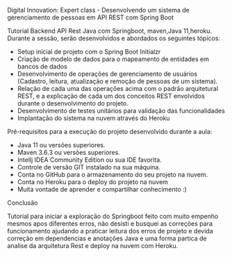 Digital Innovation: Expert class - Desenvolvendo um sistema de gerenciamento de pessoas em API REST com Spring Boot

Tutorial Backend API Rest Java com Springboot, maven,Java 11,heroku.
Durante a sessão, serão desenvolvidos e abordados os seguintes tópicos:

* Setup inicial de projeto com o Spring Boot Initialzr
* Criação de modelo de dados para o mapeamento de entidades em bancos de dados
* Desenvolvimento de operações de gerenciamento de usuários (Cadastro, leitura, atualização e remoção de pessoas de um sistema).
* Relação de cada uma das operações acima com o padrão arquitetural REST, e a explicação de cada um dos conceitos REST envolvidos durante o desenvolvimento do projeto.
* Desenvolvimento de testes unitários para validação das funcionalidades
* Implantação do sistema na nuvem através do Heroku

Pré-requisitos para a execução do projeto desenvolvido durante a aula:

* Java 11 ou versões superiores.
* Maven 3.6.3 ou versões superiores.
* Intellj IDEA Community Edition ou sua IDE favorita.
* Controle de versão GIT instalado na sua máquina.
* Conta no GitHub para o armazenamento do seu projeto na nuvem.
* Conta no Heroku para o deploy do projeto na nuvem
* Muita vontade de aprender e compartilhar conhecimento :)

Conclusão 

Tutorial para iniciar a exploração do Springboot feito com muito empenho mesmos apos diferentes erros,
não desisti e busquei as correções para funcionamento ajudando a praticar leitura dos erros de projeto 
e devida correção em dependencias e anotações Java e uma forma partica de analise da arquitetura Rest e deploy na nuvem com Heroku.
